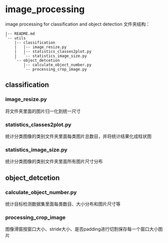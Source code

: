 # image_processing
image processing for classification and object detection
文件夹结构：
```
|-- README.md
`-- utils
    |-- classification
    |   |-- image_resize.py
    |   |-- statistics_classes2plot.py
    |   `-- statistics_image_size.py
    `-- object_detcetion
        |-- calculate_object_number.py
        `-- processing_crop_image.py
```
## classification
### image_resize.py
将文件夹里面的图片归一化到统一尺寸
### statistics_classes2plot.py
统计分类图像的类别文件夹里面每类图片总数目，并将统计结果化成柱状图
### statistics_image_size.py
统计分类图像的类别文件夹里面所有图片尺寸分布
## object_detcetion
### calculate_object_number.py
统计目标检测数据集里面每类数目、大小分布和图片尺寸等
### processing_crop_image
图像滑窗按窗口大小、stride大小、是否padding进行切割保存每一个窗口大小图片
